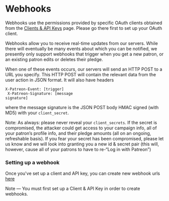 # Webhooks
Webhooks use the permissions provided by specific OAuth clients obtained from the [Clients & API Keys](https://www.patreon.com/platform/documentation/clients) page. Please go there first to set up your OAuth client.

Webhooks allow you to receive real-time updates from our servers. While there will eventually be many events about which you can be notified, we presently only support webhooks that trigger when you get a new patron, or an existing patron edits or deletes their pledge.

When one of these events occurs, our servers will send an HTTP POST to a URL you specify. This HTTP POST will contain the relevant data from the user action in JSON format. It will also have headers

<code>X-Patreon-Event: [trigger]<br>
X-Patreon-Signature: [message signature]</code>

where the message signature is the JSON POST body HMAC signed (with MD5) with your `client_secret`.

Note: As always: please never reveal your `client_secrets`. If the secret is compromised, the attacker could get access to your campaign info, all of your patron’s profile info, and their pledge amounts (all on an ongoing, refreshable basis). If you fear your secret has been compromised, please let us know and we will look into granting you a new id & secret pair (this will, however, cause all of your patrons to have to re-“Log in with Patreon”)

### Setting up a webhook
Once you've set up a client and API key, you can create new webhook urls [here](https://www.patreon.com/platform/documentation/webhooks)

<aside class="notice">
Note — You must first set up a Client & API Key in order to create webhooks.
</aside>
